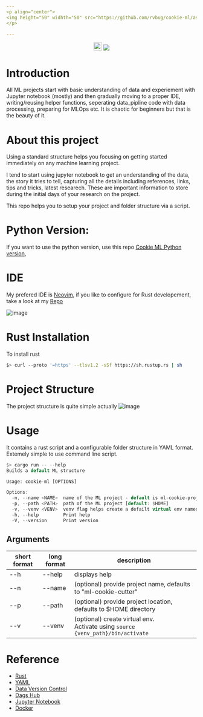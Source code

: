 ```yaml
---
<p align="center"> 
<img height="50" widhth="50" src="https://github.com/rvbug/cookie-ml/assets/10928536/4f22cc2e-309f-4650-9695-0e855a2dd638" >
</p>

---
```



<p align="center"> 
  <img height=22 src="https://img.shields.io/badge/rust-%23000000.svg?style=for-the-badge&logo=rust&logoColor=white"> <img src="https://img.shields.io/badge/linting-rust-yellowgreen">
</p>




# Introduction

All ML projects start with basic understanding of data and experiement with Jupyter notebook (mostly) and then gradually moving to a proper IDE, writing/reusing helper functions, seperating data_pipline code with data processing, preparing for MLOps etc. It is chaotic for beginners but that is the beauty of it.



# About this project

Using a standard structure helps you focusing on getting started immediately on any machine learning project.   

I tend to start using jupyter notebook to get an understanding of the data, the story it tries to tell, capturing all the details including references, links, tips and tricks, latest researech. These are important information to store during the initial days of your research on the project.

This repo helps you to setup your project and folder structure via a script.


# Python Version: 
If you want to use the python version, use this repo [Cookie ML Python version](https://github.com/rvbug/cookie-ml), 

# IDE
My prefered IDE is [Neovim](https://neovim.io/), if you like to configure for Rust developement, take a look at my [Repo](https://github.com/rvbug/neovim)

![image](https://github.com/rvbug/cookie-ml-rust/assets/10928536/97631e0a-66a1-4414-badb-a6cdb94f62a5)


# Rust Installation

To install rust
```bash
$> curl --proto '=https' --tlsv1.2 -sSf https://sh.rustup.rs | sh
```

# Project Structure

The project structure is quite simple actually
![image](https://github.com/rvbug/cookie-ml/assets/10928536/e0785d48-c21b-42c6-84a7-de211e6687ca)


# Usage

It contains a rust script and a configurable folder structure in YAML format.
Extemely simple to use command line script.


```rust
$> cargo run -- --help
Builds a default ML structure

Usage: cookie-ml [OPTIONS]

Options:
  -n, --name <NAME>  name of the ML project - default is ml-cookie-project [default: ml-cookie-project]
  -p, --path <PATH>  path of the ML project [default: $HOME]
  -v, --venv <VENV>  venv flag helps create a defailt virtual env named "venv"
  -h, --help         Print help
  -V, --version      Print version
```

## Arguments 
| short format | long format | description |
| --- | --- | --- |
| --h | --help | displays help |
| --n | --name | (optional) provide project name, defaults to "ml-cookie-cutter"  |
| --p | --path | (optional) provide project location, defaults to $HOME directory |
| --v | --venv | (optional) create virtual env. <br>Activate using `source {venv_path}/bin/activate` |

# Reference 
- [Rust](https://www.rust-lang.org/)
- [YAML](https://yaml.org/)  
- [Data Version Control](https://dvc.org/)    
- [Dags Hub](https://dagshub.com/)  
- [Jupyter Notebook](https://jupyter.org/)  
- [Docker](https://www.docker.com/)  
  
  
